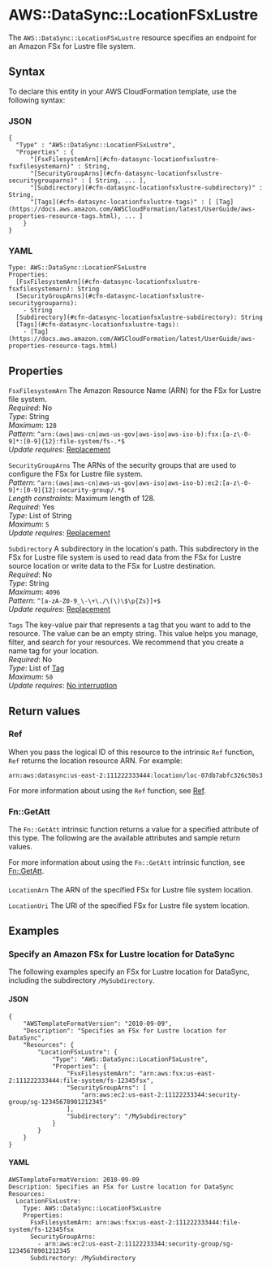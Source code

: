# AWS::DataSync::LocationFSxLustre<a name="aws-resource-datasync-locationfsxlustre"></a>

The `AWS::DataSync::LocationFSxLustre` resource specifies an endpoint for an Amazon FSx for Lustre file system\.

## Syntax<a name="aws-resource-datasync-locationfsxlustre-syntax"></a>

To declare this entity in your AWS CloudFormation template, use the following syntax:

### JSON<a name="aws-resource-datasync-locationfsxlustre-syntax.json"></a>

```
{
  "Type" : "AWS::DataSync::LocationFSxLustre",
  "Properties" : {
      "[FsxFilesystemArn](#cfn-datasync-locationfsxlustre-fsxfilesystemarn)" : String,
      "[SecurityGroupArns](#cfn-datasync-locationfsxlustre-securitygrouparns)" : [ String, ... ],
      "[Subdirectory](#cfn-datasync-locationfsxlustre-subdirectory)" : String,
      "[Tags](#cfn-datasync-locationfsxlustre-tags)" : [ [Tag](https://docs.aws.amazon.com/AWSCloudFormation/latest/UserGuide/aws-properties-resource-tags.html), ... ]
    }
}
```

### YAML<a name="aws-resource-datasync-locationfsxlustre-syntax.yaml"></a>

```
Type: AWS::DataSync::LocationFSxLustre
Properties:
  [FsxFilesystemArn](#cfn-datasync-locationfsxlustre-fsxfilesystemarn): String
  [SecurityGroupArns](#cfn-datasync-locationfsxlustre-securitygrouparns):
    - String
  [Subdirectory](#cfn-datasync-locationfsxlustre-subdirectory): String
  [Tags](#cfn-datasync-locationfsxlustre-tags):
    - [Tag](https://docs.aws.amazon.com/AWSCloudFormation/latest/UserGuide/aws-properties-resource-tags.html)
```

## Properties<a name="aws-resource-datasync-locationfsxlustre-properties"></a>

`FsxFilesystemArn` <a name="cfn-datasync-locationfsxlustre-fsxfilesystemarn"></a>
The Amazon Resource Name \(ARN\) for the FSx for Lustre file system\.  
_Required_: No  
_Type_: String  
_Maximum_: `128`  
_Pattern_: `^arn:(aws|aws-cn|aws-us-gov|aws-iso|aws-iso-b):fsx:[a-z\-0-9]*:[0-9]{12}:file-system/fs-.*$`  
_Update requires_: [Replacement](https://docs.aws.amazon.com/AWSCloudFormation/latest/UserGuide/using-cfn-updating-stacks-update-behaviors.html#update-replacement)

`SecurityGroupArns` <a name="cfn-datasync-locationfsxlustre-securitygrouparns"></a>
The ARNs of the security groups that are used to configure the FSx for Lustre file system\.  
_Pattern_: `^arn:(aws|aws-cn|aws-us-gov|aws-iso|aws-iso-b):ec2:[a-z\-0-9]*:[0-9]{12}:security-group/.*$`  
_Length constraints_: Maximum length of 128\.  
_Required_: Yes  
_Type_: List of String  
_Maximum_: `5`  
_Update requires_: [Replacement](https://docs.aws.amazon.com/AWSCloudFormation/latest/UserGuide/using-cfn-updating-stacks-update-behaviors.html#update-replacement)

`Subdirectory` <a name="cfn-datasync-locationfsxlustre-subdirectory"></a>
A subdirectory in the location's path\. This subdirectory in the FSx for Lustre file system is used to read data from the FSx for Lustre source location or write data to the FSx for Lustre destination\.  
_Required_: No  
_Type_: String  
_Maximum_: `4096`  
_Pattern_: `^[a-zA-Z0-9_\-\+\./\(\)\$\p{Zs}]+$`  
_Update requires_: [Replacement](https://docs.aws.amazon.com/AWSCloudFormation/latest/UserGuide/using-cfn-updating-stacks-update-behaviors.html#update-replacement)

`Tags` <a name="cfn-datasync-locationfsxlustre-tags"></a>
The key\-value pair that represents a tag that you want to add to the resource\. The value can be an empty string\. This value helps you manage, filter, and search for your resources\. We recommend that you create a name tag for your location\.  
_Required_: No  
_Type_: List of [Tag](https://docs.aws.amazon.com/AWSCloudFormation/latest/UserGuide/aws-properties-resource-tags.html)  
_Maximum_: `50`  
_Update requires_: [No interruption](https://docs.aws.amazon.com/AWSCloudFormation/latest/UserGuide/using-cfn-updating-stacks-update-behaviors.html#update-no-interrupt)

## Return values<a name="aws-resource-datasync-locationfsxlustre-return-values"></a>

### Ref<a name="aws-resource-datasync-locationfsxlustre-return-values-ref"></a>

When you pass the logical ID of this resource to the intrinsic `Ref` function, `Ref` returns the location resource ARN\. For example:

`arn:aws:datasync:us-east-2:111222333444:location/loc-07db7abfc326c50s3`

For more information about using the `Ref` function, see [Ref](https://docs.aws.amazon.com/AWSCloudFormation/latest/UserGuide/intrinsic-function-reference-ref.html)\.

### Fn::GetAtt<a name="aws-resource-datasync-locationfsxlustre-return-values-fn--getatt"></a>

The `Fn::GetAtt` intrinsic function returns a value for a specified attribute of this type\. The following are the available attributes and sample return values\.

For more information about using the `Fn::GetAtt` intrinsic function, see [Fn::GetAtt](https://docs.aws.amazon.com/AWSCloudFormation/latest/UserGuide/intrinsic-function-reference-getatt.html)\.

#### <a name="aws-resource-datasync-locationfsxlustre-return-values-fn--getatt-fn--getatt"></a>

`LocationArn` <a name="LocationArn-fn::getatt"></a>
The ARN of the specified FSx for Lustre file system location\.

`LocationUri` <a name="LocationUri-fn::getatt"></a>
The URI of the specified FSx for Lustre file system location\.

## Examples<a name="aws-resource-datasync-locationfsxlustre--examples"></a>

### Specify an Amazon FSx for Lustre location for DataSync<a name="aws-resource-datasync-locationfsxlustre--examples--Specify_an_Amazon_FSx_for_Lustre_location_for_DataSync"></a>

The following examples specify an FSx for Lustre location for DataSync, including the subdirectory `/MySubdirectory`\.

#### JSON<a name="aws-resource-datasync-locationfsxlustre--examples--Specify_an_Amazon_FSx_for_Lustre_location_for_DataSync--json"></a>

```
{
    "AWSTemplateFormatVersion": "2010-09-09",
    "Description": "Specifies an FSx for Lustre location for DataSync",
    "Resources": {
        "LocationFSxLustre": {
            "Type": "AWS::DataSync::LocationFSxLustre",
            "Properties": {
                "FsxFilesystemArn": "arn:aws:fsx:us-east-2:111222333444:file-system/fs-12345fsx",
                "SecurityGroupArns": [
                    "arn:aws:ec2:us-east-2:11122233344:security-group/sg-12345678901212345"
                ],
                "Subdirectory": "/MySubdirectory"
            }
        }
    }
}
```

#### YAML<a name="aws-resource-datasync-locationfsxlustre--examples--Specify_an_Amazon_FSx_for_Lustre_location_for_DataSync--yaml"></a>

```
AWSTemplateFormatVersion: 2010-09-09
Description: Specifies an FSx for Lustre location for DataSync
Resources:
  LocationFSxLustre:
    Type: AWS::DataSync::LocationFSxLustre
    Properties:
      FsxFilesystemArn: arn:aws:fsx:us-east-2:111222333444:file-system/fs-12345fsx
      SecurityGroupArns:
        - arn:aws:ec2:us-east-2:11122233344:security-group/sg-12345678901212345
      Subdirectory: /MySubdirectory
```
